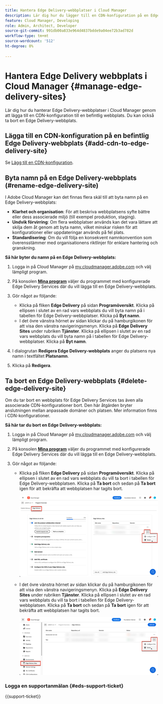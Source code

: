```yaml
---
title: Hantera Edge Delivery-webbplatser i Cloud Manager
description: Lär dig hur du lägger till en CDN-konfiguration på en Edge Delivery-webbplats eller tar bort en Edge Delivery-webbplats.
feature: Cloud Manager, Developing
role: Admin, Architect, Developer
source-git-commit: 991db00a833e964d4837bdde9a04ee72b3ad782d
workflow-type: tm+mt
source-wordcount: '512'
ht-degree: 0%

---
```


# Hantera Edge Delivery webbplats i Cloud Manager {#manage-edge-delivery-sites}

Lär dig hur du hanterar Edge Delivery-webbplatser i Cloud Manager genom att lägga till en CDN-konfiguration till en befintlig webbplats. Du kan också ta bort en Edge Delivery-webbplats.

## Lägga till en CDN-konfiguration på en befintlig Edge Delivery-webbplats {#add-cdn-to-edge-delivery-site}

Se [Lägg till en CDN-konfiguration](/help/implementing/cloud-manager/cdn-configurations/add-cdn-config.md).

## Byta namn på en Edge Delivery-webbplats (#rename-edge-delivery-site)

I Adobe Cloud Manager kan det finnas flera skäl till att byta namn på en Edge Delivery-webbplats:

* **Klarhet och organisation**: För att beskriva webbplatsens syfte bättre eller dess associerade miljö (till exempel produktion, staging).
* **Undvik förvirring**: Om flera webbplatser används kan det vara lättare att skilja dem åt genom att byta namn, vilket minskar risken för att konfigurationer eller uppdateringar används på fel plats.
* **Standardisering**: Om du vill följa en konsekvent namnkonvention som överensstämmer med organisationens riktlinjer för enklare hantering och granskning.

**Så här byter du namn på en Edge Delivery-webbplats:**

1. Logga in på Cloud Manager på [my.cloudmanager.adobe.com](https://my.cloudmanager.adobe.com/) och välj lämpligt program.
1. På konsolen **[Mina program](/help/implementing/cloud-manager/navigation.md#my-programs)** väljer du programmet med konfigurerade Edge Delivery Services där du vill lägga till en Edge Delivery-webbplats.
1. Gör något av följande:

   * Klicka på fliken **Edge Delivery** på sidan **Programöversikt**. Klicka på ellipsen i slutet av en rad vars webbplats du vill byta namn på i tabellen för Edge Delivery-webbplatser.
Klicka på **Byt namn**.
   * I det övre vänstra hörnet av sidan klickar du på hamburgikonen för att visa den vänstra navigeringsmenyn. Klicka på **Edge Delivery Sites** under rubriken **Tjänster**.
Klicka på ellipsen i slutet av en rad vars webbplats du vill byta namn på i tabellen för Edge Delivery-webbplatser. Klicka på **Byt namn**.

1. I dialogrutan **Redigera Edge Delivery-webbplats** anger du platsens nya namn i textfältet **Platsnamn**.

1. Klicka på **Redigera**.

## Ta bort en Edge Delivery-webbplats {#delete-edge-delivery-site}

Om du tar bort en webbplats för Edge Delivery Services tas även alla associerade CDN-konfigurationer bort. Den här åtgärden bryter anslutningen mellan anpassade domäner och platsen. Mer information finns i CDN-konfigurationer. <!-- https://wiki.corp.adobe.com/display/DMSArchitecture/%5BKT%5D+Cloud+Manager+2024.9.0+Release -->

**Så här tar du bort en Edge Delivery-webbplats:**

1. Logga in på Cloud Manager på [my.cloudmanager.adobe.com](https://my.cloudmanager.adobe.com/) och välj lämpligt program.
1. På konsolen **[Mina program](/help/implementing/cloud-manager/navigation.md#my-programs)** väljer du programmet med konfigurerade Edge Delivery Services där du vill lägga till en Edge Delivery-webbplats.
1. Gör något av följande:

   * Klicka på fliken **Edge Delivery** på sidan **Programöversikt**. Klicka på ellipsen i slutet av en rad vars webbplats du vill ta bort i tabellen för Edge Delivery-webbplatsen.
Klicka på **Ta bort** och sedan på **Ta bort** igen för att bekräfta att webbplatsen har tagits bort.

     ![Lägg till Edge Delivery-webbplats från fliken Edge Delivery](/help/implementing/cloud-manager/assets/cm-eds-delete1.png)

   * I det övre vänstra hörnet av sidan klickar du på hamburgikonen för att visa den vänstra navigeringsmenyn. Klicka på **Edge Delivery Sites** under rubriken **Tjänster**.
Klicka på ellipsen i slutet av en rad vars webbplats du vill ta bort i tabellen för Edge Delivery-webbplatsen. Klicka på **Ta bort** och sedan på **Ta bort** igen för att bekräfta att webbplatsen har tagits bort.


     ![Lägg till Edge Delivery-webbplats från knappen Edge Delivery-platser](/help/implementing/cloud-manager/assets/cm-eds-delete2.png)

### Logga en supportanmälan {#eds-support-ticket}

{{support-ticket}}
